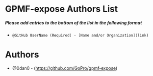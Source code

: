 # GPMF-expose Authors List

##### Please add entries to the bottom of the list in the following format
* `@GitHub UserName (Required) - [Name and/or Organization](link)`

# Authors
* @0dan0 - (https://github.com/GoPro/gpmf-expose)
